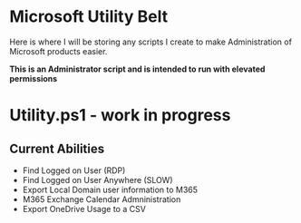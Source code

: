 # Microsoft Utility Belt

Here is where I will be storing any scripts I create to make Administration of Microsoft products easier.

**This is an Administrator script and is intended to run with elevated permissions**

# Utility.ps1 - **work in progress**

## Current Abilities

* Find Logged on User (RDP)
* Find Logged on User Anywhere (SLOW)
* Export Local Domain user information to M365
* M365 Exchange Calendar Admninistration
* Export OneDrive Usage to a CSV

